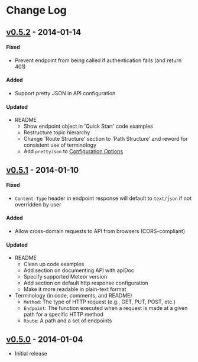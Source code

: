 # Change Log

## [v0.5.2] - 2014-01-14

#### Fixed
- Prevent endpoint from being called if authentication fails (and return 401)

#### Added
- Support pretty JSON in API configuration

#### Updated
- README
  - Show endpoint object in 'Quick Start' code examples
  - Restructure topic hierarchy
  - Change 'Route Structure' section to 'Path Structure' and reword for consistent use of
    terminology
  - Add `prettyJson` to [Configuration Options]


## [v0.5.1] - 2014-01-10

#### Fixed
- `Content-Type` header in endpoint response will default to `text/json` if not overridden by user

#### Added
- Allow cross-domain requests to API from browsers (CORS-compliant)

#### Updated
- README
  - Clean up code examples
  - Add section on documenting API with apiDoc
  - Specify supported Meteor version
  - Add section on default http response configuration
  - Make it more readable in plain-text format
- Terminology (in code, comments, and README)
  - `Method`: The type of HTTP request (e.g., GET, PUT, POST, etc.)
  - `Endpoint`: The function executed when a request is made at a given path for a specific HTTP method
  - `Route`: A path and a set of endpoints


## [v0.5.0] - 2014-01-04
- Initial release



[v0.5.0]:  https://github.com/krose72205/meteor-restivus/releases/tag/v0.5.0 "Version 0.5.0"
[v0.5.1]:  https://github.com/krose72205/meteor-restivus/releases/tag/v0.5.1 "Version 0.5.1"
[v0.5.2]:  https://github.com/krose72205/meteor-restivus/releases/tag/v0.5.2 "Version 0.5.2"

[configuration options]: https://github.com/krose72205/meteor-restivus#configuration-options "Configuration Options"
